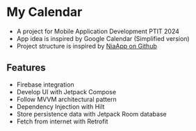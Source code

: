 # My Calendar
- A project for Mobile Application Development PTIT 2024
- App idea is inspired by Google Calendar (Simplified version)
- Project structure is inspired by [NiaApp on Github](https://github.com/android/nowinandroid)

## Features
- Firebase integration
- Develop UI with Jetpack Compose
- Follow MVVM architectural pattern
- Dependency Injection with Hilt
- Store persistence data with Jetpack Room database
- Fetch from internet with Retrofit